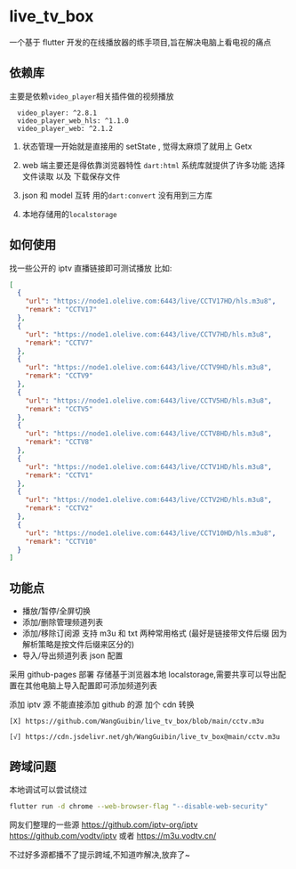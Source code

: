 # live_tv_box

一个基于 flutter 开发的在线播放器的练手项目,旨在解决电脑上看电视的痛点

## 依赖库

主要是依赖`video_player`相关插件做的视频播放

```
  video_player: ^2.8.1
  video_player_web_hls: ^1.1.0
  video_player_web: ^2.1.2
```

1. 状态管理一开始就是直接用的 setState , 觉得太麻烦了就用上 Getx

2. web 端主要还是得依靠浏览器特性 `dart:html` 系统库就提供了许多功能 选择文件读取 以及 下载保存文件

3. json 和 model 互转 用的`dart:convert` 没有用到三方库

4. 本地存储用的`localstorage`

## 如何使用

找一些公开的 iptv 直播链接即可测试播放
比如:

```json
[
  {
    "url": "https://node1.olelive.com:6443/live/CCTV17HD/hls.m3u8",
    "remark": "CCTV17"
  },
  {
    "url": "https://node1.olelive.com:6443/live/CCTV7HD/hls.m3u8",
    "remark": "CCTV7"
  },
  {
    "url": "https://node1.olelive.com:6443/live/CCTV9HD/hls.m3u8",
    "remark": "CCTV9"
  },
  {
    "url": "https://node1.olelive.com:6443/live/CCTV5HD/hls.m3u8",
    "remark": "CCTV5"
  },
  {
    "url": "https://node1.olelive.com:6443/live/CCTV8HD/hls.m3u8",
    "remark": "CCTV8"
  },
  {
    "url": "https://node1.olelive.com:6443/live/CCTV1HD/hls.m3u8",
    "remark": "CCTV1"
  },
  {
    "url": "https://node1.olelive.com:6443/live/CCTV2HD/hls.m3u8",
    "remark": "CCTV2"
  },
  {
    "url": "https://node1.olelive.com:6443/live/CCTV10HD/hls.m3u8",
    "remark": "CCTV10"
  }
]
```

## 功能点

- 播放/暂停/全屏切换
- 添加/删除管理频道列表
- 添加/移除订阅源 支持 m3u 和 txt 两种常用格式 (最好是链接带文件后缀 因为解析策略是按文件后缀来区分的)
- 导入/导出频道列表 json 配置

采用 github-pages 部署
存储基于浏览器本地 localstorage,需要共享可以导出配置在其他电脑上导入配置即可添加频道列表

添加 iptv 源 不能直接添加 github 的源 加个 cdn 转换

```
[X] https://github.com/WangGuibin/live_tv_box/blob/main/cctv.m3u

[√] https://cdn.jsdelivr.net/gh/WangGuibin/live_tv_box@main/cctv.m3u

```

## 跨域问题

本地调试可以尝试绕过

```bash
flutter run -d chrome --web-browser-flag "--disable-web-security"
```

网友们整理的一些源
https://github.com/iptv-org/iptv
https://github.com/vodtv/iptv 或者 https://m3u.vodtv.cn/

不过好多源都播不了提示跨域,不知道咋解决,放弃了~
